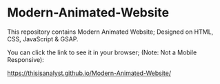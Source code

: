 # Modern-Animated-Website

This repository contains Modern Animated Website; Designed on HTML, CSS, JavaScript & GSAP.

You can click the link to see it in your browser; (Note: Not a Mobile Responsive):

https://thisisanalyst.github.io/Modern-Animated-Website/
